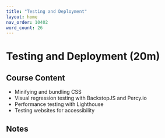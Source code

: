 ```yaml
---
title: "Testing and Deployment"
layout: home
nav_order: 10402
word_count: 26
---
```

# Testing and Deployment (20m)

## Course Content

- Minifying and bundling CSS
- Visual regression testing with BackstopJS and Percy.io
- Performance testing with Lighthouse
- Testing websites for accessibility

## Notes





